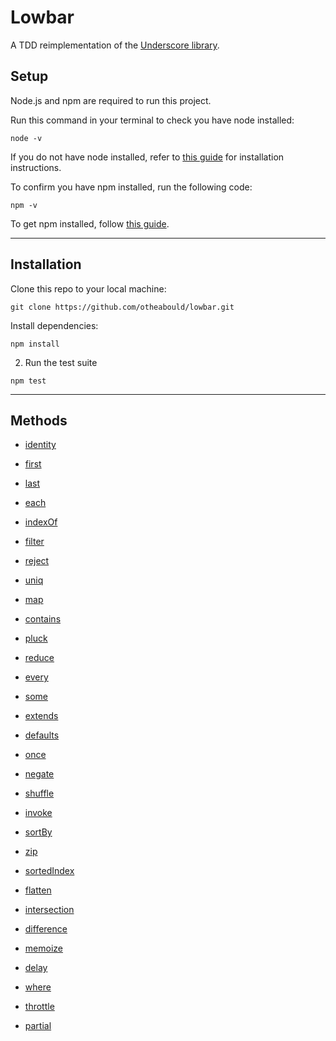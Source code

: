 # Lowbar

A TDD reimplementation of the [Underscore library](http://underscorejs.org/).

## Setup

Node.js and npm are required to run this project.

Run this command in your terminal to check you have node installed:

```
node -v
```

 If you do not have node installed, refer to [this guide](https://nodejs.org/en/download/package-manager/) for installation instructions. 


To confirm you have npm installed, run the following code:

```
npm -v
```

To get npm installed, follow [this guide](https://www.npmjs.com/get-npm).

___

##  Installation

Clone this repo to your local machine:

``` 
git clone https://github.com/otheabould/lowbar.git
```

Install dependencies:

```
npm install
```

2. Run the test suite

```
npm test
```

___

## Methods

* [identity](http://underscorejs.org/#identity)
* [first](http://underscorejs.org/#first)
* [last](http://underscorejs.org/#last)
* [each](http://underscorejs.org/#each)
* [indexOf](http://underscorejs.org/#indexOf)
* [filter](http://underscorejs.org/#filter)
* [reject](http://underscorejs.org/#reject)
* [uniq](http://underscorejs.org/#uniq)
* [map](http://underscorejs.org/#map)
* [contains](http://underscorejs.org/#contains)

* [pluck](http://underscorejs.org/#pluck)
* [reduce](http://underscorejs.org/#reduce)
* [every](http://underscorejs.org/#every)
* [some](http://underscorejs.org/#some)
* [extends](http://underscorejs.org/#extends)
* [defaults](http://underscorejs.org/#defaults)

* [once](http://underscorejs.org/#once)
* [negate](http://underscorejs.org/#negate)
* [shuffle](http://underscorejs.org/#shuffle)
* [invoke](http://underscorejs.org/#invoke)
* [sortBy](http://underscorejs.org/#sortBy)
* [zip](http://underscorejs.org/#zip)
* [sortedIndex](http://underscorejs.org/#sortedIndex)
* [flatten](http://underscorejs.org/#flatten)
* [intersection](http://underscorejs.org/#intersection)
* [difference](http://underscorejs.org/#difference)
* [memoize](http://underscorejs.org/#memoize)

* [delay](http://underscorejs.org/#delay)
* [where](http://underscorejs.org/#where)
* [throttle](http://underscorejs.org/#throttle)
* [partial](http://underscorejs.org/#partial)